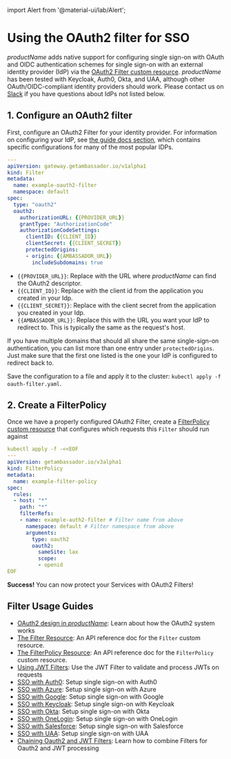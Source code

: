 import Alert from '@material-ui/lab/Alert';

# Using the OAuth2 filter for SSO

$productName$ adds native support for configuring single sign-on with OAuth
and OIDC authentication schemes for single sign-on with an external identity
provider (IdP) via the [OAuth2 Filter custom resource][]. $productName$ has
been tested with Keycloak, Auth0, Okta, and UAA, although other OAuth/OIDC-compliant
identity providers should work. Please contact us on [Slack][] if you have
questions about IdPs not listed below.

## 1. Configure an OAuth2 filter

First, configure an OAuth2 Filter for your identity provider. For information
on configuring your IdP, see [the guide docs section][], which contains specific configurations for many of the most popular IDPs.

```yaml
---
apiVersion: gateway.getambassador.io/v1alpha1
kind: Filter
metadata:
  name: example-oauth2-filter
  namespace: default
spec:
  type: "oauth2"
  oauth2:
    authorizationURL: {{PROVIDER_URL}}
    grantType: "AuthorizationCode"
    authorizationCodeSettings:
      clientID: {{CLIENT_ID}}
      clientSecret: {{CLIENT_SECRET}}
      protectedOrigins:
      - origin: {{AMBASSADOR_URL}}
        includeSubdomains: true
```

- `{{PROVIDER_URL}}`: Replace with the URL where $productName$ can find the OAuth2 descriptor.
- `{{CLIENT_ID}}`: Replace with the client id from the application you created in your Idp.
- `{{CLIENT_SECRET}}`: Replace with the client secret from the application you created in your Idp.
- `{{AMBASSADOR_URL}}`: Replace this with the URL you want your IdP to redirect to. This is typically the same as the request's host.

If you have multiple domains that should all share the same single-sign-on authentication,
you can list more than one entry under `protectedOrigins`. Just make sure that the first one listed
is the one your IdP is configured to redirect back to.

Save the configuration to a file and apply it to the cluster: `kubectl apply -f oauth-filter.yaml`.

## 2. Create a FilterPolicy

Once we have a properly configured OAuth2 Filter, create a [FilterPolicy custom resource][]
that configures which requests this `Filter` should run against

```yaml
kubectl apply -f -<<EOF
---
apiVersion: getambassador.io/v3alpha1
kind: FilterPolicy
metadata:
  name: example-filter-policy
spec:
  rules:
  - host: "*"
    path: "*"
    filterRefs:
    - name: example-auth2-filter # Filter name from above
      namespace: default # Filter namespace from above
      arguments:
        type: oauth2
        oauth2:
          sameSite: lax
          scope:
          - openid
EOF
```

<Alert severity="success"><b>Success!</b> You can now protect your Services with OAuth2 Filters!</Alert>

## Filter Usage Guides

- [OAuth2 design in $productName$][]: Learn about how the OAuth2 system works
- [The Filter Resource][]: An API reference doc for the `Filter` custom resource.
- [The FilterPolicy Resource][]: An API reference doc for the `FilterPolicy` custom resource.
- [Using JWT Filters][]: Use the JWT Filter to validate and process JWTs on requests
- [SSO with Auth0][]: Setup single sign-on with Auth0
- [SSO with Azure][]: Setup single sign-on with Azure
- [SSO with Google][]: Setup single sign-on with Google
- [SSO with Keycloak][]: Setup single sign-on with Keycloak
- [SSO with Okta][]: Setup single sign-on with Okta
- [SSO with OneLogin][]: Setup single sign-on with OneLogin
- [SSO with Salesforce][]: Setup single sign-on with Salesforce
- [SSO with UAA][]: Setup single sign-on with UAA
- [Chaining Oauth2 and JWT Filters][]: Learn how to combine Filters for Oauth2 and JWT processing

[the guide docs section]: #filter-usage-guides
[OAuth2 Filter custom resource]: ../../../custom-resources/filter-oauth2
[FilterPolicy custom resource]: ../../../custom-resources/filterpolicy
[The Filter Resource]: ../../../custom-resources/filter
[The FilterPolicy Resource]: ../../../custom-resources/filterpolicy
[Using JWT Filters]: ../../auth/jwt
[SSO with Auth0]: ../auth0
[SSO with Azure]: ../azure
[SSO with Google]: ../google
[SSO with Keycloak]: ../keycloak
[SSO with Okta]: ../okta
[SSO with OneLogin]: ../onelogin
[SSO with Salesforce]: ../salesforce
[SSO with UAA]: ../uaa
[OAuth2 design in $productName$]: ../../../design/oauth2
[Chaining Oauth2 and JWT Filters]: ../../auth/oauth2-and-jwt
[Slack]: https://a8r.io/slack
